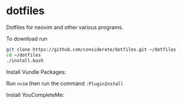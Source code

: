 # dotfiles
Dotfiles for neovim and other various programs.

To download run

```bash
git clone https://github.com/considerate/dotfiles.git ~/dotfiles
cd ~/dotfiles
./install.bash
```

Install Vundle Packages:

Run `nvim` then run the command `:PluginInstall`

Install YouCompleteMe:

